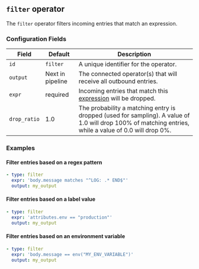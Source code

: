 ## `filter` operator

The `filter` operator filters incoming entries that match an expression.

### Configuration Fields

| Field        | Default          | Description |
| ---          | ---              | ---         |
| `id`         | `filter`         | A unique identifier for the operator. |
| `output`     | Next in pipeline | The connected operator(s) that will receive all outbound entries. |
| `expr`       | required         | Incoming entries that match this [expression](/docs/types/expression.md) will be dropped. |
| `drop_ratio` | 1.0              | The probability a matching entry is dropped (used for sampling). A value of 1.0 will drop 100% of matching entries, while a value of 0.0 will drop 0%. |

### Examples

#### Filter entries based on a regex pattern

```yaml
- type: filter
  expr: 'body.message matches "^LOG: .* END$"'
  output: my_output
```

#### Filter entries based on a label value

```yaml
- type: filter
  expr: 'attributes.env == "production"'
  output: my_output
```

#### Filter entries based on an environment variable

```yaml
- type: filter
  expr: 'body.message == env("MY_ENV_VARIABLE")'
  output: my_output
```
